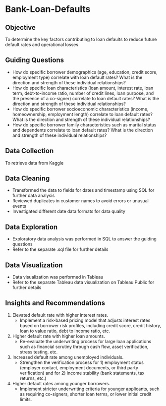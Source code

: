 # Bank-Loan-Defaults

## Objective
To determine the key factors contributing to loan defaults to reduce future default rates and operational losses

## Guiding Questions
- How do specific borrower demographics (age, education, credit score, employment type) correlate with loan default rates? What is the direction and strength of these individual relationships?
- How do specific loan characteristics (loan amount, interest rate, loan term, debt-to-income ratio, number of credit lines, loan purpose, and the presence of a co-signer) correlate to loan default rates? What is the direction and strength of these individual relationships?
- How do specific borrower socioeconomic characteristics (income, homeownership, employment length) correlate to loan default rates? What is the direction and strength of these individual relationships? 
- How do specific borrower family characteristics such as marital status and dependents correlate to loan default rates? What is the direction and strength of these individual relationships?

## Data Collection
To retrieve data from Kaggle

## Data Cleaning
- Transformed the data to fields for dates and timestamp using SQL for further data analysis 
- Reviewed duplicates in customer names to avoid errors or unusual events 
- Investigated different date data formats for data quality

## Data Exploration
- Exploratory data analysis was performed in SQL to answer the guiding questions
- Refer to the separate .sql file for further details

## Data Visualization
- Data visualization was performed in Tableau
- Refer to the separate Tableau data visualization on Tableau Public for further details

## Insights and Recommendations
1. Elevated default rate with higher interest rates.
    - Implement a risk-based pricing model that adjusts interest rates based on borrower risk profiles, including credit score, credit history, loan to value ratio, debt to income ratio, etc. 
2. Higher default rate with higher loan amounts. 
    - Re-evaluate the underwriting process for large loan applications such as financial scrutiny through cash flow, asset verification, stress testing, etc. 
3. Increased default rate among unemployed individuals. 
    - Strengthen the verification process for 1) employment status (employer contact, employment documents, or third party verification) and for 2) income stability (bank statements, tax returns, etc.) 
4. Higher default rates among younger borrowers. 
    - Implement stricter underwriting criteria for younger applicants, such as requiring co-signers, shorter loan terms, or lower initial credit limits.
